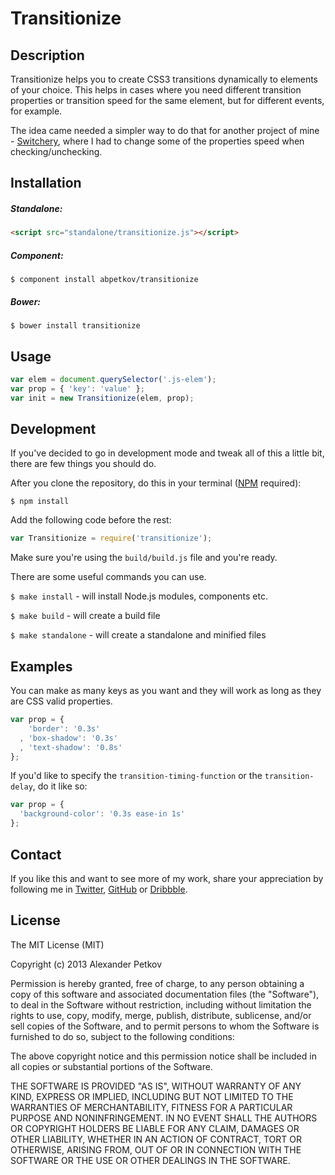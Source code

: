# Transitionize

## Description

Transitionize helps you to create CSS3 transitions dynamically to elements of your choice. This helps in cases where you need different transition properties or transition speed for the same element, but for different events, for example.

The idea came needed a simpler way to do that for another project of mine - [Switchery](https://github.com/abpetkov/switchery), where I had to change some of the properties speed when checking/unchecking.

## Installation

##### Standalone:

```html
<script src="standalone/transitionize.js"></script>
```

##### Component:

```shell
$ component install abpetkov/transitionize
```

##### Bower:

```shell
$ bower install transitionize
```

## Usage

```js
var elem = document.querySelector('.js-elem');
var prop = { 'key': 'value' };
var init = new Transitionize(elem, prop);
```

## Development

If you've decided to go in development mode and tweak all of this a little bit, there are few things you should do.

After you clone the repository, do this in your terminal ([NPM](http://npmjs.org/) required):

```shell
$ npm install
```

Add the following code before the rest:

```js
var Transitionize = require('transitionize');
```

Make sure you're using the `build/build.js` file and you're ready.

There are some useful commands you can use.

`$ make install` - will install Node.js modules, components etc.

`$ make build` - will create a build file

`$ make standalone` - will create a standalone and minified files

## Examples

You can make as many keys as you want and they will work as long as they are CSS valid properties.

```js
var prop = {
    'border': '0.3s'
  , 'box-shadow': '0.3s'
  , 'text-shadow': '0.8s'
};
```

If you'd like to specify the `transition-timing-function` or the `transition-delay`, do it like so:

```js
var prop = {
  'background-color': '0.3s ease-in 1s'
};
```

## Contact

If you like this and want to see more of my work, share your appreciation by following me in [Twitter](https://twitter.com/abpetkov), [GitHub](https://github.com/abpetkov) or [Dribbble](http://dribbble.com/apetkov).

## License

The MIT License (MIT)

Copyright (c) 2013 Alexander Petkov

Permission is hereby granted, free of charge, to any person obtaining a copy of
this software and associated documentation files (the "Software"), to deal in
the Software without restriction, including without limitation the rights to
use, copy, modify, merge, publish, distribute, sublicense, and/or sell copies of
the Software, and to permit persons to whom the Software is furnished to do so,
subject to the following conditions:

The above copyright notice and this permission notice shall be included in all
copies or substantial portions of the Software.

THE SOFTWARE IS PROVIDED "AS IS", WITHOUT WARRANTY OF ANY KIND, EXPRESS OR
IMPLIED, INCLUDING BUT NOT LIMITED TO THE WARRANTIES OF MERCHANTABILITY, FITNESS
FOR A PARTICULAR PURPOSE AND NONINFRINGEMENT. IN NO EVENT SHALL THE AUTHORS OR
COPYRIGHT HOLDERS BE LIABLE FOR ANY CLAIM, DAMAGES OR OTHER LIABILITY, WHETHER
IN AN ACTION OF CONTRACT, TORT OR OTHERWISE, ARISING FROM, OUT OF OR IN
CONNECTION WITH THE SOFTWARE OR THE USE OR OTHER DEALINGS IN THE SOFTWARE.
